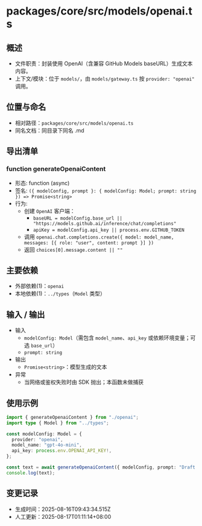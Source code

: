 # packages/core/src/models/openai.ts

## 概述

- 文件职责：封装使用 OpenAI（含兼容 GitHub Models baseURL）生成文本内容。
- 上下文/模块：位于 `models/`，由 `models/gateway.ts` 按 `provider: "openai"` 调用。

## 位置与命名

- 相对路径：`packages/core/src/models/openai.ts`
- 同名文档：同目录下同名 .md

## 导出清单

### function generateOpenaiContent

- 形态: function (async)
- 签名: `({ modelConfig, prompt }: { modelConfig: Model; prompt: string }) => Promise<string>`
- 行为:
  - 创建 `OpenAI` 客户端：
    - `baseURL = modelConfig.base_url || "https://models.github.ai/inference/chat/completions"`
    - `apiKey = modelConfig.api_key || process.env.GITHUB_TOKEN`
  - 调用 `openai.chat.completions.create({ model: model_name, messages: [{ role: "user", content: prompt }] })`
  - 返回 `choices[0].message.content || ""`

## 主要依赖

- 外部依赖(1)：`openai`
- 本地依赖(1)：`../types`（`Model` 类型）

## 输入 / 输出

- 输入
  - `modelConfig: Model`（需包含 `model_name`、`api_key` 或依赖环境变量；可选 `base_url`）
  - `prompt: string`
- 输出
  - `Promise<string>`：模型生成的文本
- 异常
  - 当网络或鉴权失败时由 SDK 抛出；本函数未做捕获

## 使用示例

```ts
import { generateOpenaiContent } from "./openai";
import type { Model } from "../types";

const modelConfig: Model = {
  provider: "openai",
  model_name: "gpt-4o-mini",
  api_key: process.env.OPENAI_API_KEY!,
};

const text = await generateOpenaiContent({ modelConfig, prompt: "Draft a concise market update." });
console.log(text);
```

## 变更记录

- 生成时间：2025-08-16T09:43:34.515Z
- 人工更新：2025-08-17T01:11:14+08:00

